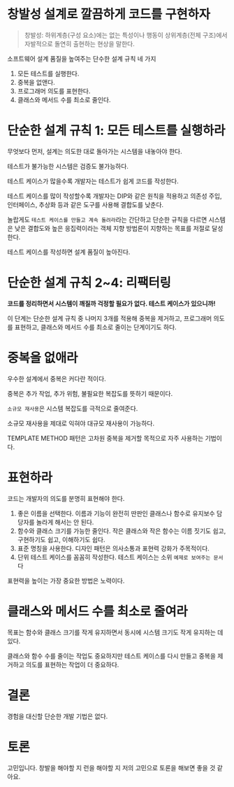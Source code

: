 # 창발성 설계로 깔끔하게 코드를 구현하자

> 창발성: 하위계층(구성 요소)에는 없는 특성이나 행동이 상위계층(전체 구조)에서 자발적으로 돌연히 출현하는 현상을 말한다.

소프트웨어 설계 품질을 높여주는 단수한 설계 규칙 네 가지

1. 모든 테스트를 실행한다.
2. 중복을 없앤다.
3. 프로그래머 의도를 표현한다.
4. 클래스와 메서드 수를 최소로 줄인다.

# 단순한 설계 규칙 1: 모든 테스트를 실행하라

무엇보다 먼저, 설계는 의도한 대로 돌아가는 시스템을 내놓아야 한다.

테스트가 불가능한 시스템은 검증도 불가능하다.

테스트 케이스가 많을수록 개발자는 테스트가 쉽게 코드를 작성한다.

테스트 케이스를 많이 작성할수록 개발자는 DIP와 같은 원칙을 적용하고 의존성 주입, 인터페이스, 추상화 등과 같은 도구를 사용해 결합도를 낮춘다.

놀랍게도 `테스트 케이스를 만들고 계속 돌려라`라는 간단하고 단순한 규칙을 다르면 시스템은 낮은 결합도와 높은 응집력이라는 객체 지향 방법론이 지향하는 목표를 저절로 달성한다.

테스트 케이스를 작성하면 설계 품질이 높아진다.

# 단순한 설계 규칙 2~4: 리팩터링

**코드를 정리하면서 시스템이 깨질까 걱정할 필요가 없다. 테스트 케이스가 있으니까!**

이 단계는 단순한 설계 규칙 중 나머지 3개를 적용해 중복을 제거하고, 프로그래머 의도를 표현하고, 클래스와 메서드 수를 최소로 줄이는 단계이기도 하다.

# 중복을 없애라

우수한 설계에서 중복은 커다란 적이다.

중복은 추가 작업, 추가 위험, 불필요한 복잡도를 뜻하기 때문이다.

`소규모 재사용`은 시스템 복잡도를 극적으로 줄여준다.

소규모 재사용을 제대로 익혀야 대규모 재사용이 가능하다.

TEMPLATE METHOD 패턴은 고차원 중복을 제거할 목적으로 자주 사용하는 기법이다.

# 표현하라

코드는 개발자의 의도를 분명히 표현해야 한다.

1. 좋은 이름을 선택한다.
   이름과 기능이 완전히 딴판인 클래스나 함수로 유지보수 담당자를 놀라게 해서는 안 된다.
2. 함수와 클래스 크기를 가능한 줄인다.
   작은 클래스와 작은 함수는 이름 짓기도 쉽고, 구현하기도 쉽고, 이해하기도 쉽다.
3. 표준 명칭을 사용한다.
   디자인 패턴은 의사소통과 표현력 강화가 주목적이다.
4. 단위 테스트 케이스를 꼼꼼히 작성한다.
   테스트 케이스는 소위 `예제로 보여주는 문서`다

표현력을 높이는 가장 중요한 방법은 노력이다.

# 클래스와 메서드 수를 최소로 줄여라

목표는 함수와 클래스 크기를 작게 유지하면서 동시에 시스템 크기도 작게 유지하는 데 있다.

클래스와 함수 수를 줄이는 작업도 중요하지만 테스트 케이스를 다시 만들고 중복을 제거하고 의도를 표현하는 작업이 더 중요하다.

# 결론

경험을 대신할 단순한 개발 기법은 없다.

# 토론

고민입니다. 창발을 해야할 지 런을 해야할 지 저의 고민으로 토론을 해보면 좋을 것 같아요.
